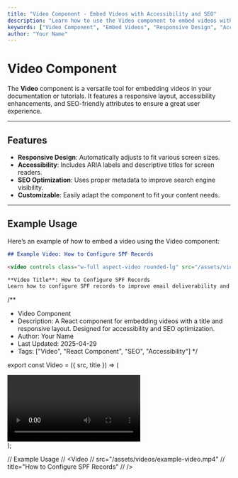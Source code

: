 ```yaml
---
title: "Video Component - Embed Videos with Accessibility and SEO"
description: "Learn how to use the Video component to embed videos with a responsive layout, accessibility features, and SEO optimization. Perfect for tutorials and guides."
keywords: ["Video Component", "Embed Videos", "Responsive Design", "Accessibility", "SEO"]
author: "Your Name"
---
```


# Video Component

The **Video** component is a versatile tool for embedding videos in your documentation or tutorials. It features a responsive layout, accessibility enhancements, and SEO-friendly attributes to ensure a great user experience.

---

## Features

- **Responsive Design**: Automatically adjusts to fit various screen sizes.  
- **Accessibility**: Includes ARIA labels and descriptive titles for screen readers.  
- **SEO Optimization**: Uses proper metadata to improve search engine visibility.  
- **Customizable**: Easily adapt the component to fit your content needs.

---

## Example Usage

Here’s an example of how to embed a video using the Video component:

```markdown
## Example Video: How to Configure SPF Records

<video controls class="w-full aspect-video rounded-lg" src="/assets/videos/example-video.mp4" title="How to Configure SPF Records" aria-label="Video: How to Configure SPF Records"></video>

**Video Title**: How to Configure SPF Records  
Learn how to configure SPF records to improve email deliverability and protect your domain from spoofing.
```

/**
 * Video Component
 * Description: A React component for embedding videos with a title and responsive layout. Designed for accessibility and SEO optimization.
 * Author: Your Name
 * Last Updated: 2025-04-29
 * Tags: ["Video", "React Component", "SEO", "Accessibility"]
 */

export const Video = ({ src, title }) => (
  <div className="my-6">
    <video
      controls
      className="w-full aspect-video rounded-lg"
      src={src}
      title={title}
      aria-label={`Video: ${title}`}
    />
    <p className="text-sm text-gray-600 mt-2" aria-label={`Video Title: ${title}`}>
      {title}
    </p>
  </div>
);

// Example Usage
// <Video
//   src="/assets/videos/example-video.mp4"
//   title="How to Configure SPF Records"
// />